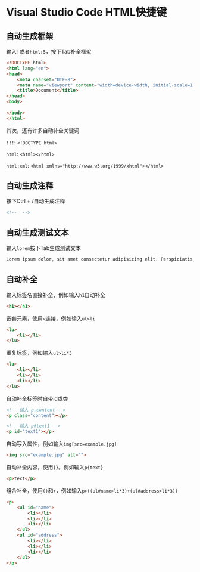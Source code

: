 # Visual Studio Code HTML快捷键

## 自动生成框架

输入`!`或者`html:5`，按下Tab补全框架

```html
<!DOCTYPE html>
<html lang="en">
<head>
    <meta charset="UTF-8">
    <meta name="viewport" content="width=device-width, initial-scale=1.0">
    <title>Document</title>
</head>
<body>
    
</body>
</html>
```

其次，还有许多自动补全关键词

`!!!`: `<!DOCTYPE html>`

`html`: `<html></html>`

`html:xml`: `<html xmlns="http://www.w3.org/1999/xhtml"></html>`

## 自动生成注释

按下Ctrl + /自动生成注释

```html
<!--  -->
```

## 自动生成测试文本

输入`lorem`按下Tab生成测试文本

```html
Lorem ipsum dolor, sit amet consectetur adipisicing elit. Perspiciatis, error voluptates incidunt corrupti recusandae fugiat repellendus distinctio beatae sed atque ab ipsam consequatur. Voluptatem, atque expedita quae vitae dolor corporis!
```

## 自动补全

输入标签名直接补全，例如输入`h1`自动补全

```html
<h1></h1>
```

嵌套元素，使用`>`连接，例如输入`ul>li`

```html
<lu>
    <li></li>
</lu>
```

重复标签，例如输入`ul>li*3`

```html
<lu>
    <li></li>
    <li></li>
    <li></li>
</lu>
```

自动补全标签时自带id或类

```html
<!-- 输入 p.content -->
<p class="content"></p>

<!-- 输入 p#text1 -->
<p id="text1"></p>
```

自动写入属性，例如输入`img[src=example.jpg]`

```html
<img src="example.jpg" alt="">
```



自动补全内容，使用`{}`。例如输入`p{text}`

```html
<p>text</p>
```

组合补全，使用`()`和`+`，例如输入`p>((ul#name>li*3)+(ul#address>li*3))`

```html
<p>
    <ul id="name">
        <li></li>
        <li></li>
        <li></li>
    </ul>
    <ul id="address">
        <li></li>
        <li></li>
        <li></li>
    </ul>
</p>
```

